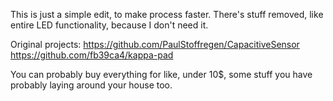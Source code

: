 This is just a simple edit, to make process faster. There's stuff removed, like entire LED functionality, because I don't need it.

Original projects:
https://github.com/PaulStoffregen/CapacitiveSensor
https://github.com/fb39ca4/kappa-pad

You can probably buy everything for like, under 10$, some stuff you have probably laying around your house too. 
